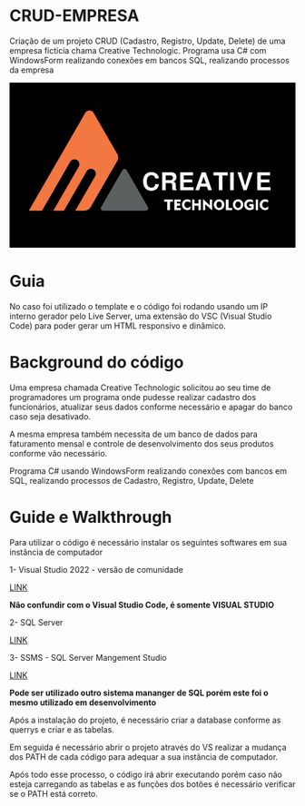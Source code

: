 # CRUD-EMPRESA
Criação de um projeto CRUD (Cadastro, Registro, Update, Delete) de uma empresa ficticia chama Creative Technologic. Programa  usa C# com WindowsForm realizando conexões em bancos SQL, realizando processos da empresa

![Logo da company](/CorelFiles/LogoMD.jpg)

# Guia 
No caso foi utilizado o template e o código foi rodando usando um IP interno gerador pelo Live Server, uma extensão do VSC (Visual Studio Code) para poder gerar um HTML responsivo e dinâmico. 


# Background do código 
Uma empresa chamada Creative Technologic solicitou ao seu time de programadores um programa onde pudesse realizar cadastro dos funcionários, atualizar seus dados conforme necessário e apagar do banco caso seja desativado. 

A mesma empresa também necessita de um banco de dados para faturamento mensal e controle de desenvolvimento dos seus produtos conforme vão necessário. 


Programa C# usando WindowsForm realizando conexões com bancos em SQL, realizando processos de Cadastro, Registro, Update, Delete

# Guide e Walkthrough

Para utilizar o código é necessário instalar os seguintes softwares em sua instância de computador

1- Visual Studio 2022 - versão de comunidade

[LINK](https://visualstudio.microsoft.com/pt-br/downloads/)

**Não confundir com o Visual Studio Code, é somente VISUAL STUDIO**

2- SQL Server 

[LINK](https://www.microsoft.com/pt-br/sql-server/sql-server-downloads)

3- SSMS - SQL Server Mangement Studio

[LINK](https://aka.ms/ssmsfullsetup)

**Pode ser utilizado outro sistema mananger de SQL porém este foi o mesmo utilizado em desenvolvimento**

Após a instalação do projeto, é necessário criar a database conforme as querrys e criar e as tabelas.

Em seguida é necessário abrir o projeto através do VS realizar a mudança dos PATH de cada código para adequar a sua instância de computador.

Após todo esse processo, o código irá abrir executando porém caso não esteja carregando as tabelas e as funções dos botões é necessário verificar se o PATH está correto. 

